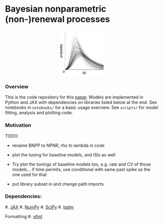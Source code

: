 # Bayesian nonparametric (non-)renewal processes

<p align="center">
<img src="./media/logo.png" width="150"/> 
</p>

### Overview

This is the code repository for this [paper]().
Models are implemented in Python and JAX with dependencies on libraries listed below at the end.
See notebooks in `notebooks/` for a basic usage overview.
See `scripts/` for model fitting, analysis and plotting code.


### Motivation


TODO:
- rename BNPP to NPNR, rho to lambda in code

- plot the tuning for baseline models, and ISIs as well
- Try plot the tunings of baseline models too, e.g. rate and CV of those models... if time permits, use conditional with same past spike as the one used for that

- put library subset in and change path imports






### Dependencies:
#. [JAX](https://jax.readthedocs.io/en/latest/#)
#. [NumPy](https://numpy.org/)
#. [SciPy](https://scipy.org/)
#. [tqdm](https://github.com/tqdm/tqdm)

Formatting
#. [ufmt](https://pypi.org/project/ufmt/)